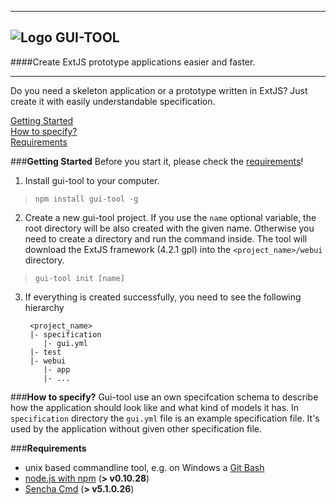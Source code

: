 ----------
![Logo](https://raw.githubusercontent.com/vartomi/gui-tool/master/gui_tool_logo.png) **GUI-TOOL**
--
####Create ExtJS prototype applications easier and faster.

----------
Do you need a skeleton application or a prototype written in ExtJS? Just create it with easily understandable specification.

[Getting Started](#getting-started)<br/>
[How to specify?](#specification)<br/>
[Requirements](#requirements)

###**Getting Started**
Before you start it, please check the [requirements](#requirements)!

 1.   Install gui-tool to your computer.
> `npm install gui-tool -g`
 
 
 2. Create a new gui-tool project. If you use the `name` optional variable, the root directory will be also created with the given name. Otherwise you need to create a directory and run the command inside. The tool will download the ExtJS framework (4.2.1 gpl) into the `<project_name>/webui` directory.
 > `gui-tool init [name]`
 
 3. If everything is created successfully, you need to see the following hierarchy
    ```
     <project_name>
     |- specification
        |- gui.yml
     |- test
     |- webui
        |- app
        |- ...
    ```

<a name="specification"></a>
###**How to specify?**
Gui-tool use an own specifcation schema to describe how the application should look like and what kind of models it has. In `specification` directory the `gui.yml` file is an example specification file. It's used by the application without given other specification file.

<a name="requirements"></a>
###**Requirements**

 - unix based commandline tool, e.g. on Windows a [Git Bash](http://git-scm.com/downloads)
 - [node.js with npm](http://nodejs.org/download/) (**> v0.10.28**)
 - [Sencha Cmd](http://www.sencha.com/products/sencha-cmd/download) (**> v5.1.0.26**)
